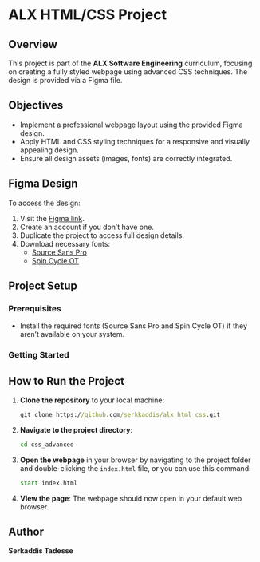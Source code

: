 # ALX HTML/CSS Project

## Overview
This project is part of the **ALX Software Engineering** curriculum, focusing on creating a fully styled webpage using advanced CSS techniques. The design is provided via a Figma file.

## Objectives
- Implement a professional webpage layout using the provided Figma design.
- Apply HTML and CSS styling techniques for a responsive and visually appealing design.
- Ensure all design assets (images, fonts) are correctly integrated.

## Figma Design
To access the design:
1. Visit the [Figma link](https://www.figma.com/design/m1w5BQnPXCJQiZ2AViTbDf/Holberton-School---Headphone-company-(Copy)?node-id=0-1&node-type=canvas&t=mxlxkq5qWIgpBZIp-0).
2. Create an account if you don’t have one.
3. Duplicate the project to access full design details.
4. Download necessary fonts:
   - [Source Sans Pro](https://www.fontsquirrel.com/fonts/source-sans-pro)
   - [Spin Cycle OT](https://www.fontsquirrel.com/fonts/Spin-Cycle-OT)

## Project Setup

### Prerequisites
- Install the required fonts (Source Sans Pro and Spin Cycle OT) if they aren’t available on your system.

### Getting Started
## How to Run the Project
1. **Clone the repository** to your local machine:
    ```cmd
    git clone https://github.com/serkkaddis/alx_html_css.git
    ```

2. **Navigate to the project directory**:
    ```cmd
    cd css_advanced
    ```

3. **Open the webpage** in your browser by navigating to the project folder and double-clicking the `index.html` file, or you can use this command:
    ```cmd
    start index.html
    ```

4. **View the page**: The webpage should now open in your default web browser.


## Author
   **Serkaddis Tadesse**
